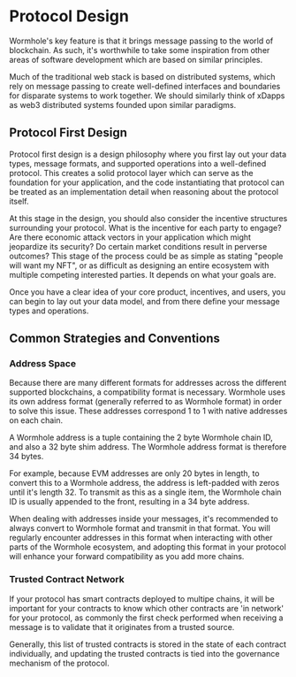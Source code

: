 # Protocol Design

Wormhole's key feature is that it brings message passing to the world of blockchain. As such, it's worthwhile to take some inspiration from other areas of software development which are based on similar principles.

Much of the traditional web stack is based on distributed systems, which rely on message passing to create well-defined interfaces and boundaries for disparate systems to work together. We should similarly think of xDapps as web3 distributed systems founded upon similar paradigms.

## Protocol First Design

Protocol first design is a design philosophy where you first lay out your data types, message formats, and supported operations into a well-defined protocol. This creates a solid protocol layer which can serve as the foundation for your application, and the code instantiating that protocol can be treated as an implementation detail when reasoning about the protocol itself.

At this stage in the design, you should also consider the incentive structures surrounding your protocol. What is the incentive for each party to engage? Are there economic attack vectors in your application which might jeopardize its security? Do certain market conditions result in perverse outcomes? This stage of the process could be as simple as stating "people will want my NFT", or as difficult as designing an entire ecosystem with multiple competing interested parties. It depends on what your goals are.

Once you have a clear idea of your core product, incentives, and users, you can begin to lay out your data model, and from there define your message types and operations.

## Common Strategies and Conventions

### Address Space

Because there are many different formats for addresses across the different supported blockchains, a compatibility format is necessary. Wormhole uses its own address format (generally referred to as Wormhole format) in order to solve this issue. These addresses correspond 1 to 1 with native addresses on each chain.

A Wormhole address is a tuple containing the 2 byte Wormhole chain ID, and also a 32 byte shim address. The Wormhole address format is therefore 34 bytes.

For example, because EVM addresses are only 20 bytes in length, to convert this to a Wormhole address, the address is left-padded with zeros until it's length 32. To transmit as this as a single item, the Wormhole chain ID is usually appended to the front, resulting in a 34 byte address.

When dealing with addresses inside your messages, it's recommended to always convert to Wormhole format and transmit in that format. You will regularly encounter addresses in this format when interacting with other parts of the Wormhole ecosystem, and adopting this format in your protocol will enhance your forward compatibility as you add more chains.

### Trusted Contract Network

If your protocol has smart contracts deployed to multipe chains, it will be important for your contracts to know which other contracts are 'in network' for your protocol, as commonly the first check performed when receiving a message is to validate that it originates from a trusted source.

Generally, this list of trusted contracts is stored in the state of each contract individually, and updating the trusted contracts is tied into the governance mechanism of the protocol.

